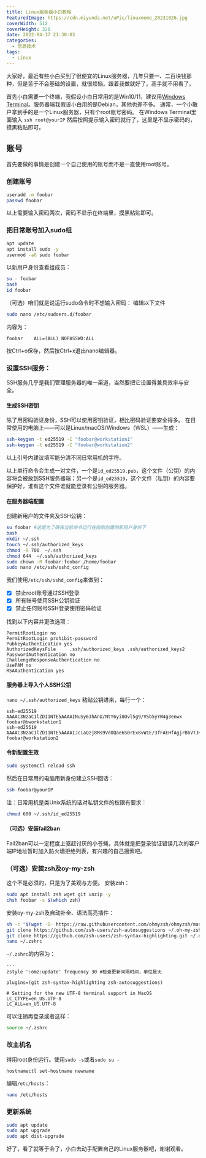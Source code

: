 ```yaml
---
title: Linux服务器小白教程
FeaturedImage: https://cdn.miyunda.net/uPic/linuxmeme_20231026.jpg
coverWidth: 512
coverHeight: 320
date: 2022-04-17 21:30:03
categories:
  - 信息技术
tags:
  - Linux
---
```

大家好，最近有些小白买到了很便宜的Linux服务器，几年只要一、二百块钱那种，但是苦于不会基础的设置，就很烦恼。跟着我做就好了。高手就不用看了。

<!-- more -->

首先小白需要一个终端，我假设小白日常用的是Win10/11，建议用[Windows Terminal](https://www.microsoft.com/store/apps/9n0dx20hk701)。服务器端我假设小白用的是Debian，其他也差不多。
通常，一个小散户拿到手的是一个Linux服务器，只有个root账号密码。
在Windows Terminal里面输入 `ssh root@yourIP` 然后按照提示输入密码就行了，这里是不显示密码的，摸黑粘贴即可。 
## 账号
首先要做的事情是创建一个自己使用的账号而不是一直使用root账号。
### 创建账号
``` bash
useradd -m foobar
passwd foobar
```
以上需要输入密码两次，密码不显示在终端里，摸黑粘贴即可。

### 把日常账号加入sudo组

```bash
apt update
apt install sudo -y
usermod -aG sudo foobar
```
以新用户身份查看组成员：
```bash
su - foobar
bash
id foobar
```
（可选）咱们就是说运行sudo命令时不想输入密码：
编辑以下文件
```bash
sudo nano /etc/sudoers.d/foobar
```
内容为：
```
foobar    ALL=(ALL) NOPASSWD:ALL
```
按Ctrl+o保存，然后按Ctrl+x退出nano编辑器。

### 设置SSH服务： 
SSH服务几乎是我们管理服务器的唯一渠道，当然要把它设置得兼具效率与安全。
#### 生成SSH密钥
除了用密码验证身份，SSH可以使用密钥验证，相比密码验证要安全得多。
在日常使用的电脑上——可以是Linux/macOS/Windows（WSL）——生成：
```bash
ssh-keygen -t ed25519 -C "foobar@workstation1"
ssh-keygen -t ed25519 -C "foobar@workstation2"
```
以上引号内建议填写能分清不同日常用机的字符。

以上单行命令会生成一对文件，一个是`id_ed25519.pub`，这个文件（公钥）的内容将会被放到SSH服务器端；另一个是`id_ed25519`，这个文件（私钥）的内容要保护好，谁有这个文件谁就能登录有公钥的服务器。

#### 在服务器端配置
创建新用户的文件夹及SSH公钥：
```bash
su foobar #这是为了确保当前命令运行在刚刚创建的新用户身份下
bash
mkdir ~/.ssh
touch ~/.ssh/authorized_keys
chmod -R 700  ~/.ssh
chmod 644  ~/.ssh/authorized_keys
sudo chown -R foobar:foobar /home/foobar
sudo nano /etc/ssh/sshd_config
```

我们使用`/etc/ssh/sshd_config`来做到：
- [x] 禁止root账号通过SSH登录 
- [x] 所有账号使用SSH公钥验证
- [x] 禁止任何账号SSH登录使用密码验证

找到以下内容并更改选项：
```
PermitRootLogin no
PermitRootLogin prohibit-password
PubkeyAuthentication yes
AuthorizedKeysFile     .ssh/authorized_keys .ssh/authorized_keys2
PasswordAuthentication no
ChallengeResponseAuthentication no
UsePAM no
RSAAuthentication yes
```
#### 服务器上导入个人SSH公钥
`nano ~/.ssh/authorized_keys`
粘贴公钥进来，每行一个：
```
ssh-ed25519 AAAAC3NzaC1lZDI1NTE5AAAAINuSy63hAnD/NtY6yi8Ovl5g9/VSb5yYW4g3enwx foobar@bworkstation1
ssh-ed25519 AAAAC3NzaC1lZDI1NTE5AAAAIJciaQzj8Ms9VdOQae6S0rEx8vW1E/3fFAEHfAgjrBbVTJKL foobar@workstation2
```
#### 令新配置生效
```bash
sudo systemctl reload ssh
```

然后在日常用的电脑用新身份建立SSH回话：
```bash
ssh foobar@yourIP
```
注：日常用机是类Unix系统的话对私钥文件的权限有要求：
```bash
chmod 600 ~/.ssh/id_ed25519
```
#### （可选）安装fail2ban
Fail2ban可以一定程度上驱赶讨厌的小苍蝇，具体就是把登录验证错误几次的客户端IP地址暂时加入防火墙拒绝列表，有兴趣的自己搜索吧。

### （可选）安装zsh及oy-my-zsh
这个不是必须的，只是为了美观与方便。
安装zsh：
```bash
sudo apt install zsh wget git unzip -y
chsh foobar -s $(which zsh)
```
安装oy-my-zsh及自动补全、语法高亮插件：
```bash
sh -c "$(wget -O- https://raw.githubusercontent.com/ohmyzsh/ohmyzsh/master/tools/install.sh)"
git clone https://github.com/zsh-users/zsh-autosuggestions ~/.oh-my-zsh/plugins/zsh-autosuggestions
git clone https://github.com/zsh-users/zsh-syntax-highlighting.git ~/.oh-my-zsh/plugins/zsh-syntax-highlighting
nano ~/.zshrc
```

`~/.zshrc`的内容为：
```
···
zstyle ':omz:update' frequency 30 #检查更新间隔时间，单位是天

plugins=(git zsh-syntax-highlighting zsh-autosuggestions)

# Setting for the new UTF-8 terminal support in MacOS
LC_CTYPE=en_US.UTF-8
LC_ALL=en_US.UTF-8
```
可以注销再登录或者这样：
```bash
source ~/.zshrc
```

### 改主机名
得用root身份运行。使用`sudo -s`或者`sudo su -`
```bash
hostnamectl set-hostname newname
```
编辑`/etc/hosts`： 
```bash
nano /etc/hosts
```

### 更新系统
```bash
sudo apt update
sudo apt upgrade
sudo apt dist-upgrade
```

好了，看了就等于会了，小白去动手配置自己的Linux服务器吧，谢谢观看。